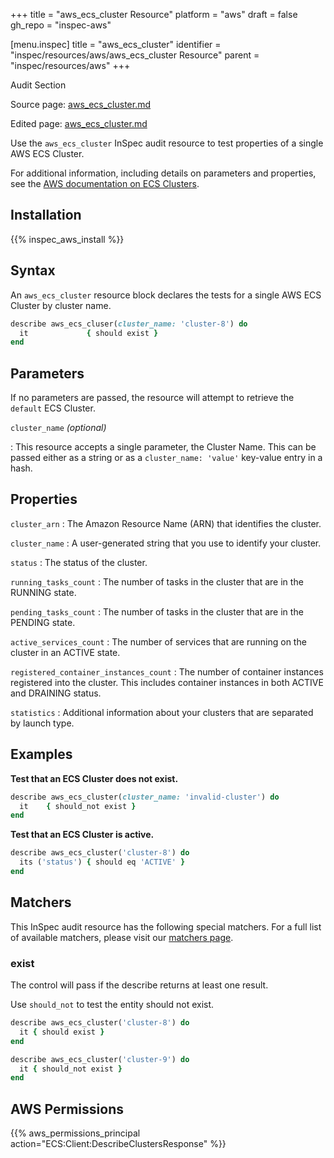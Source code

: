 +++
title = "aws_ecs_cluster Resource"
platform = "aws"
draft = false
gh_repo = "inspec-aws"

[menu.inspec]
title = "aws_ecs_cluster"
identifier = "inspec/resources/aws/aws_ecs_cluster Resource"
parent = "inspec/resources/aws"
+++

<div class="admonition-note">
<p class="admonition-note-title">Audit Section</p>
<div class="admonition-note-text">
<p>Source page: <a href="https://github.com/inspec/inspec-aws/blob/main/docs/resources/aws_ecs_cluster.md">aws_ecs_cluster.md</a></p>
<p>Edited page: <a href="https://github.com/ianmadd/inspec-aws/blob/im/hugo/docs-chef-io/content/inspec/resources/aws_ecs_cluster.md">aws_ecs_cluster.md</a></p>
</div>
</div>



Use the `aws_ecs_cluster` InSpec audit resource to test properties of a single AWS ECS Cluster.

For additional information, including details on parameters and properties, see the [AWS documentation on ECS Clusters](https://docs.aws.amazon.com/AmazonECS/latest/developerguide/ECS_clusters.html).

## Installation

{{% inspec_aws_install %}}

## Syntax

An `aws_ecs_cluster` resource block declares the tests for a single AWS ECS Cluster by cluster name.

```ruby
describe aws_ecs_cluser(cluster_name: 'cluster-8') do
  it             { should exist }
end
```

## Parameters

If no parameters are passed, the resource will attempt to retrieve the `default` ECS Cluster.

`cluster_name` _(optional)_

: This resource accepts a single parameter, the Cluster Name. 
  This can be passed either as a string or as a `cluster_name: 'value'` key-value entry in a hash.

## Properties

`cluster_arn`
: The Amazon Resource Name (ARN) that identifies the cluster.

`cluster_name`
: A user-generated string that you use to identify your cluster.

`status`
: The status of the cluster.

`running_tasks_count`
: The number of tasks in the cluster that are in the RUNNING state.

`pending_tasks_count`
: The number of tasks in the cluster that are in the PENDING state.

`active_services_count`
: The number of services that are running on the cluster in an ACTIVE state.

`registered_container_instances_count`
: The number of container instances registered into the cluster. This includes container instances in both ACTIVE and DRAINING status.

`statistics`
: Additional information about your clusters that are separated by launch type.

## Examples


**Test that an ECS Cluster does not exist.**

```ruby
describe aws_ecs_cluster(cluster_name: 'invalid-cluster') do
  it    { should_not exist }
end
```

**Test that an ECS Cluster is active.**

```ruby
describe aws_ecs_cluster('cluster-8') do
  its ('status') { should eq 'ACTIVE' }
end
```

## Matchers

This InSpec audit resource has the following special matchers. For a full list of available matchers, please visit our [matchers page](https://www.inspec.io/docs/reference/matchers/).

### exist

The control will pass if the describe returns at least one result.

Use `should_not` to test the entity should not exist.

```ruby
describe aws_ecs_cluster('cluster-8') do
  it { should exist }
end
```

```ruby
describe aws_ecs_cluster('cluster-9') do
  it { should_not exist }
end
```

## AWS Permissions

{{% aws_permissions_principal action="ECS:Client:DescribeClustersResponse" %}}

